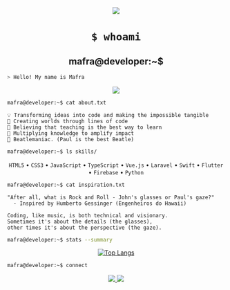 <div align="center">
  <img src="https://media2.giphy.com/media/v1.Y2lkPTc5MGI3NjExbXZocnlhaGdvYjBxdWJienM1NnNnZGRpOHZ5bTZicDRveXZoeHNqayZlcD12MV9pbnRlcm5hbF9naWZfYnlfaWQmY3Q9Zw/3o85xozqstIFruLRkc/giphy.gif"/>

  # `$ whoami`
  ## mafra@developer:~$ 
</div>

```bash
> Hello! My name is Mafra
```

<div align="center">
  <img src="https://readme-typing-svg.herokuapp.com?font=Fira+Code&pause=1000&color=36BCF7FF&center=true&vCenter=true&width=435&lines=Eternal+Learner;Beatles+Fan;Paul+McCartney+Enthusiast" />
</div>

```bash
mafra@developer:~$ cat about.txt
```

<div align="left">

```
💡 Transforming ideas into code and making the impossible tangible
🔮 Creating worlds through lines of code
🌱 Believing that teaching is the best way to learn
🚀 Multiplying knowledge to amplify impact
🎵 Beatlemaniac. (Paul is the best Beatle)
```

</div>

```bash
mafra@developer:~$ ls skills/
```

<div align="center">
  <code>HTML5</code> • 
  <code>CSS3</code> • 
  <code>JavaScript</code> • 
  <code>TypeScript</code> • 
  <code>Vue.js</code> • 
  <code>Laravel</code> •
  <code>Swift</code> • 
  <code>Flutter</code> • 
  <code>Firebase</code> • 
  <code>Python</code>
</div>

```bash
mafra@developer:~$ cat inspiration.txt
```

<div align="left">

```
"After all, what is Rock and Roll - John's glasses or Paul's gaze?"
  - Inspired by Humberto Gessinger (Engenheiros do Hawaii)

Coding, like music, is both technical and visionary.
Sometimes it's about the details (the glasses),
other times it's about the perspective (the gaze).
```

</div>

```bash
mafra@developer:~$ stats --summary
```

<div align="center">
  
[![Top Langs](https://github-readme-stats.vercel.app/api/top-langs/?username=anuraghazra&layout=compact&theme=dark)](https://github.com/anuraghazra/github-readme-stats)

</div>

```bash
mafra@developer:~$ connect
```

<div align="center">
  <a href="mailto:lucasmafrapinheiro@gmail.com">
    <img src="https://img.shields.io/badge/-Email-D14836?style=flat-square&logo=gmail&logoColor=white"/>
  </a>
  <a href="https://linkedin.com/in/mafralp">
    <img src="https://img.shields.io/badge/-LinkedIn-0077B5?style=flat-square&logo=linkedin&logoColor=white"/>
  </a>
</div>
